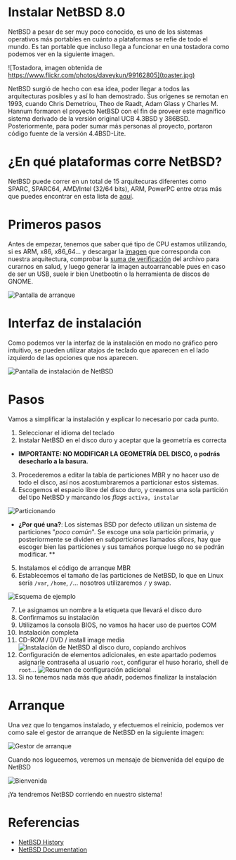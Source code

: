 # Instalar NetBSD 8.0

NetBSD a pesar de ser muy poco conocido, es uno de los sistemas operativos más portables en cuánto a plataformas se refie de todo el mundo. Es tan portable que incluso llega a funcionar en una tostadora como podemos ver en la siguiente imagen.

![Tostadora, imagen obtenida de https://www.flickr.com/photos/daveykun/99162805](toaster.jpg)

NetBSD surgió de hecho con esa idea, poder llegar a todos las arquitecturas posibles y así lo han demostrado. Sus orígenes se remotan en 1993, cuando Chris Demetriou, Theo de Raadt, Adam Glass y Charles M. Hannum formaron el proyecto NetBSD con el fin de proveer este magnífico sistema derivado de la versión original UCB 4.3BSD y 386BSD. Posteriormente, para poder sumar más personas al proyecto, portaron código fuente de la versión 4.4BSD-Lite.

# ¿En qué plataformas corre NetBSD?
NetBSD puede correr en un total de 15 arquitecuras diferentes como SPARC, SPARC64, AMD/Intel (32/64 bits), ARM, PowerPC entre otras más que puedes encontrar en esta lista de [aquí](http://www.netbsd.org/ports/#ports-by-cpu?target=_blank).

# Primeros pasos
Antes de empezar, tenemos que saber qué tipo de CPU estamos utilizando, si es ARM, x86, x86_64... y descargar la [imagen](http://www.netbsd.org/releases/index.html?target=_blank) que corresponda con nuestra arquitectura, comprobar la [suma de verificación](https://ftp.netbsd.org/pub/NetBSD/security/hashes/NetBSD-8.0_hashes.asc) del archivo para curarnos en salud, y luego generar la imagen autoarrancable pues en caso de ser un USB, suele ir bien Unetbootin o la herramienta de discos de GNOME.

![Pantalla de arranque](bootmedia.png)

# Interfaz de instalación
Como podemos ver la interfaz de la instalación en modo no gráfico pero intuitivo, se pueden utilizar atajos de teclado que aparecen en el lado izquierdo de las opciones que nos aparecen.

![Pantalla de instalación de NetBSD](setup.png)

# Pasos

Vamos a simplificar la instalación y explicar lo necesario por cada punto.
  1. Seleccionar el idioma del teclado
  2. Instalar NetBSD en el disco duro y aceptar que la geometría es correcta
   * **IMPORTANTE: NO MODIFICAR LA GEOMETRÍA DEL DISCO, o podrás desecharlo a la basura.**
  3. Procederemos a editar la tabla de particiones MBR y no hacer uso de todo el disco, así nos acostumbraremos a particionar estos sistemas.
  4. Escogemos el espacio libre del disco duro, y creamos una sola partición del tipo NetBSD y marcando los _flags_ `activa, instalar`

   ![Particionando](resumenpart.png)
 * **¿Por qué una?**: Los sistemas BSD por defecto utilizan un sistema de particiones "_poco común_". Se escoge una sola partición primaria, y posteriormente se dividen en _subparticiones_ llamados _slices_, hay que escoger bien las particiones y sus tamaños porque luego no se podrán modificar.
 **
  5. Instalamos el código de arranque MBR
  6. Establecemos el tamaño de las particiones de NetBSD, lo que en Linux sería `/var`, `/home`, `/`... nosotros utilizaremos `/` y swap.

  ![Esquema de ejemplo](resumenpartnet.png)

  7. Le asignamos un nombre a la etiqueta que llevará el disco duro
  8. Confirmamos su instalación
  9. Utilizamos la consola BIOS, no vamos ha hacer uso de puertos COM
  10. Instalación completa
  11. CD-ROM / DVD / install image media
    ![Instalación de NetBSD al disco duro, copiando archivos](instalando.png)
  12. Configuración de elementos adicionales, en este apartado podemos asignarle contraseña al usuario `root`, configurar el huso horario, shell de `root`...
    ![Resumen de configuración adicional](resumencompo.png)
  13. Si no tenemos nada más que añadir, podemos finalizar la instalación

# Arranque
Una vez que lo tengamos instalado, y efectuemos el reinicio, podemos ver como sale el gestor de arranque de NetBSD en la siguiente imagen:

![Gestor de arranque](bootmanager.png)

Cuando nos logueemos, veremos un mensaje de bienvenida del equipo de NetBSD

![Bienvenida](welcome.png)

¡Ya tendremos NetBSD corriendo en nuestro sistema!

# Referencias
  * [NetBSD History](http://www.netbsd.org/about/history.html?target=_blank)
  * [NetBSD Documentation](http://www.netbsd.org/docs/guide/en/chap-intro.html?target=_blank)



